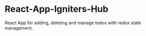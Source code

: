 # React-App-Igniters-Hub

React App for adding, deleting and manage todos with redux state management.
